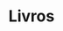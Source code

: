---
title: "Livros"
subtitle: ""
# meta description
description: "This is meta description"
draft: false
---